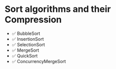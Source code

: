 # Sort algorithms and their Compression

- ✅ BubbleSort
- ✅ InsertionSort
- ✅ SelectionSort
- ✅ MergeSort
- ✅ QuickSort
- ✅ ConcurrencyMergeSort
